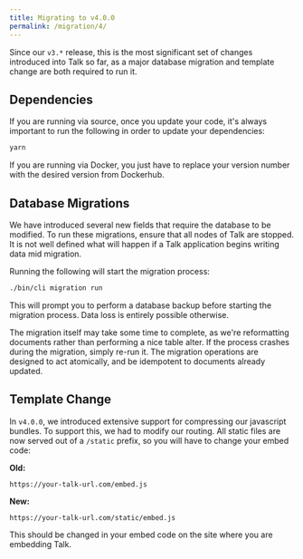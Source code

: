```yaml
---
title: Migrating to v4.0.0
permalink: /migration/4/
---
```


Since our `v3.*` release, this is the most significant set of changes introduced
into Talk so far, as a major database migration and template change are both required to
run it.

## Dependencies

If you are running via source, once you update your code, it's always important
to run the following in order to update your dependencies:

```bash
yarn
```

If you are running via Docker, you just have to replace your version number with
the desired version from Dockerhub.

## Database Migrations

We have introduced several new fields that require the database to be modified.
To run these migrations, ensure that all nodes of Talk are stopped. It is not
well defined what will happen if a Talk application begins writing data mid
migration.

Running the following will start the migration process:

```bash
./bin/cli migration run
```
This will prompt you to perform a database backup before starting the migration
process. Data loss is entirely possible otherwise.


The migration itself may take some time to complete, as we're reformatting
documents rather than performing a nice table alter. If the process crashes
during the migration, simply re-run it. The migration operations are designed
to act atomically, and be idempotent to documents already updated.

## Template Change

In `v4.0.0`, we introduced extensive support for compressing our javascript
bundles. To support this, we had to modify our routing. All static files are now
served out of a `/static` prefix, so you will have to change your embed code:

**Old:**

```https://your-talk-url.com/embed.js```

**New:**

```https://your-talk-url.com/static/embed.js```

This should be changed in your embed code on the site where you are embedding
Talk.
